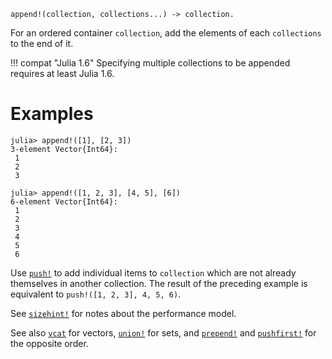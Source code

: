 ```
append!(collection, collections...) -> collection.
```

For an ordered container `collection`, add the elements of each `collections` to the end of it.

!!! compat "Julia 1.6"
    Specifying multiple collections to be appended requires at least Julia 1.6.


# Examples

```jldoctest
julia> append!([1], [2, 3])
3-element Vector{Int64}:
 1
 2
 3

julia> append!([1, 2, 3], [4, 5], [6])
6-element Vector{Int64}:
 1
 2
 3
 4
 5
 6
```

Use [`push!`](@ref) to add individual items to `collection` which are not already themselves in another collection. The result of the preceding example is equivalent to `push!([1, 2, 3], 4, 5, 6)`.

See [`sizehint!`](@ref) for notes about the performance model.

See also [`vcat`](@ref) for vectors, [`union!`](@ref) for sets, and [`prepend!`](@ref) and [`pushfirst!`](@ref) for the opposite order.
